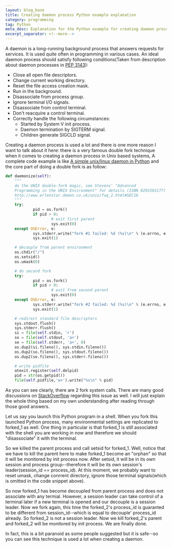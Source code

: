 ```yaml
---
layout: blog_base
title: Creating daemon process Python example explanation
category: programming
tag: Python
meta_desc: Explanation for the Python example for creating daemon process in Unix based systems
excerpt_separator: <!--more-->
---
```


A daemon is a long-running background process that answers requests for services. It is used quite often in programming in various cases. An ideal daemon process should satisfy following conditions(Taken from description about daemon processes in [PEP 3143](https://www.python.org/dev/peps/pep-3143/#correct-daemon-behaviour)):
<!--more-->

>
* Close all open file descriptors.
* Change current working directory.
* Reset the file access creation mask.
* Run in the background.
* Disassociate from process group.
* Ignore terminal I/O signals.
* Disassociate from control terminal.
* Don't reacquire a control terminal.
* Correctly handle the following circumstances:
  * Started by System V init process.
  * Daemon termination by SIGTERM signal.
  * Children generate SIGCLD signal.

Creating a daemon process is used a lot and there is one more reason I want to talk about it here: there is a very famous double fork technique when it comes to creating a daemon process in Unix based systems, A complete code example is like [A simple unix/linux daemon in Python](http://www.jejik.com/articles/2007/02/a_simple_unix_linux_daemon_in_python/) and the core part of doing a double fork is as follow:

~~~python
def daemonize(self):
    """
    do the UNIX double-fork magic, see Stevens' "Advanced
    Programming in the UNIX Environment" for details (ISBN 0201563177)
    http://www.erlenstar.demon.co.uk/unix/faq_2.html#SEC16
    """
    try:
            pid = os.fork()
            if pid > 0:
                    # exit first parent
                    sys.exit(0)
    except OSError, e:
            sys.stderr.write("fork #1 failed: %d (%s)\n" % (e.errno, e.strerror))
            sys.exit(1)

    # decouple from parent environment
    os.chdir("/")
    os.setsid()
    os.umask(0)

    # do second fork
    try:
            pid = os.fork()
            if pid > 0:
                    # exit from second parent
                    sys.exit(0)
    except OSError, e:
            sys.stderr.write("fork #2 failed: %d (%s)\n" % (e.errno, e.strerror))
            sys.exit(1)

    # redirect standard file descriptors
    sys.stdout.flush()
    sys.stderr.flush()
    si = file(self.stdin, 'r')
    so = file(self.stdout, 'a+')
    se = file(self.stderr, 'a+', 0)
    os.dup2(si.fileno(), sys.stdin.fileno())
    os.dup2(so.fileno(), sys.stdout.fileno())
    os.dup2(se.fileno(), sys.stderr.fileno())

    # write pidfile
    atexit.register(self.delpid)
    pid = str(os.getpid())
    file(self.pidfile,'w+').write("%s\n" % pid)
~~~

As you can see clearly, there are 2 fork system calls. There are many good discussions on [StackOverflow](http://stackoverflow.com/questions/881388/what-is-the-reason-for-performing-a-double-fork-when-creating-a-daemon) regarding this issue as well. I will just explain the whole thing based on my own understanding after reading through those good answers.

Let us say you launch this Python program in a shell. When you fork this launched Python process, many environmental settings are replicated to forked_1 as well. One thing in particular is that forked_1 is still associated with the shell you are working in now and therefore we should "disassociate" it with the terminal.

So we killed the parent process and call setsid for forked_1. Well, notice that we have to kill the parent here to make forked_1 become an "orphan" so that it will be monitored by init process now. After setsid, it will be in its own session and process group--therefore it will be its own session's leader(session_id == process_id). At this moment, we probably want to reset umask, change conrrent directory, ignore those terminal signals(which is omitted in the code snippet above).

So now forked_1 has become decoupled from parent process and does not associate with any termial. However, a session leader can take control of a terminal later if a new terminal is opened and our decouple is a session leader. Now we fork again, this time the forked_2's process_id is guaranted to be different from session_id--which is equal to decouple' process_id already. So forked_2 is not a session leader. Now we kill forked_2's parent and forked_2 will be monitored by init process. We are finally done.

In fact, this is a bit paranoid as some people suggested but it is safe--so you can see this technique is used a lot when creating a daemon.
